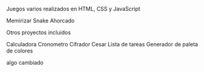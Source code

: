 Juegos varios realizados en HTML, CSS y JavaScript

Memirizar
Snake
Ahorcado

Otros proyectos incluidos

Calculadora
Cronometro
Cifrador Cesar
Lista de tareas
Generador de paleta de colores

algo cambiado
